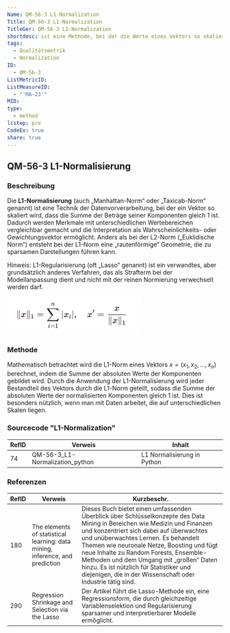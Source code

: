 ```yaml
---
Name: QM-56-3 L1-Normalization
Title: QM-56-3 L1-Normalization
TitleGer: QM-56-3 L1-Normalization
shortdesc: ist eine Methode, bei der die Werte eines Vektors so skaliert werden, dass die Summe der absoluten Werte aller Elemente 1 beträgt
tags:
  - Qualitätsmetrik
  - Normalization
ID:
  - QM-56-3
ListMetricID: 
ListMeasureID:
  - "'MA-23'"
MID: 
type:
  - method
lcstep: pre
CodeEx: true
share: true
---
```

## QM-56-3 L1-Normalisierung

### Beschreibung

Die **L1-Normalisierung** (auch „Manhattan-Norm“ oder „Taxicab-Norm“ genannt) ist eine Technik der Datenvorverarbeitung, bei der ein Vektor so skaliert wird, dass die Summe der Beträge seiner Komponenten gleich 1 ist. Dadurch werden Merkmale mit unterschiedlichen Wertebereichen vergleichbar gemacht und die Interpretation als Wahrscheinlichkeits- oder Gewichtungsvektor ermöglicht. Anders als bei der L2-Norm („Euklidische Norm“) entsteht bei der L1-Norm eine „rautenförmige“ Geometrie, die zu sparsamen Darstellungen führen kann.

Hinweis: L1-Regularisierung (oft „Lasso“ genannt) ist ein verwandtes, aber grundsätzlich anderes Verfahren, das als Strafterm bei der Modellanpassung dient und nicht mit der reinen Normierung verwechselt werden darf.

![L1 Normalisierung](../../../../9999_Images/L1Normalisierung.png)

### Methode

Mathematisch betrachtet wird die L1-Norm eines Vektors $x=(x_1,x_2,…,x_n)$ berechnet, indem die Summe der absoluten Werte der Komponenten gebildet wird. Durch die Anwendung der L1-Normalisierung wird jeder Bestandteil des Vektors durch die L1-Norm geteilt, sodass die Summe der absoluten Werte der normalisierten Komponenten gleich 1 ist. Dies ist besonders nützlich, wenn man mit Daten arbeitet, die auf unterschiedlichen Skalen liegen.

### Sourcecode "L1-Normalization"
| RefID | Verweis                         | Inhalt                      |
| ----- | ------------------------------- | --------------------------- |
| 74    | QM-56-3_L1-Normalization_python | L1 Normalisierung in Python |


### Referenzen
| RefID | Verweis                                                                        | Kurzbeschr.                                                                                                                                                                                                                                                                                                                                                                                                                                                |
| ----- | ------------------------------------------------------------------------------ | ---------------------------------------------------------------------------------------------------------------------------------------------------------------------------------------------------------------------------------------------------------------------------------------------------------------------------------------------------------------------------------------------------------------------------------------------------------- |
| 180   |  The elements of statistical learning: data mining, inference, and prediction  | Dieses Buch bietet einen umfassenden Überblick über Schlüsselkonzepte des Data Mining in Bereichen wie Medizin und Finanzen und konzentriert sich dabei auf überwachtes und unüberwachtes Lernen. Es behandelt Themen wie neuronale Netze, Boosting und fügt neue Inhalte zu Random Forests, Ensemble-Methoden und dem Umgang mit „großen“ Daten hinzu. Es ist nützlich für Statistiker und diejenigen, die in der Wissenschaft oder Industrie tätig sind. |
| 290   |  Regression Shrinkage and Selection via the Lasso                              | Der Artikel führt die Lasso-Methode ein, eine Regressionsform, die durch gleichzeitige Variablenselektion und Regularisierung sparsamer und interpretierbarer Modelle ermöglicht.                                                                                                                                                                                                                                                                          |

